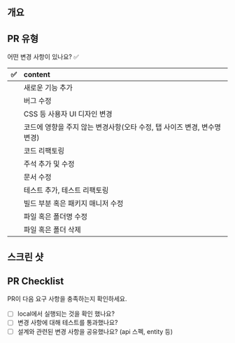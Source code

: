 ## 개요
<!---- 변경 사항 및 관련 이슈에 대해 간단하게 작성해주세요. 어떻게보다 무엇을 왜 수정했는지 설명해주세요. -->

<!---- Resolves: #(Isuue Number) -->

## PR 유형
어떤 변경 사항이 있나요? ✅

| ✅ | content|
|:--:|:--|
|   |새로운 기능 추가|
|   |버그 수정|
|   |CSS 등 사용자 UI 디자인 변경|
|   |코드에 영향을 주지 않는 변경사항(오타 수정, 탭 사이즈 변경, 변수명 변경)|
|   |코드 리팩토링|
|   |주석 추가 및 수정|
|   |문서 수정|
|   |테스트 추가, 테스트 리팩토링|
|   |빌드 부분 혹은 패키지 매니저 수정|
|   |파일 혹은 폴더명 수정|
|   |파일 혹은 폴더 삭제|

## 스크린 샷


## PR Checklist
PR이 다음 요구 사항을 충족하는지 확인하세요.

- [ ] local에서 실행되는 것을 확인 했나요?
- [ ] 변경 사항에 대해 테스트를 통과했나요?
- [ ] 설계와 관련된 변경 사항을 공유했나요? (api 스펙, entity 등)
